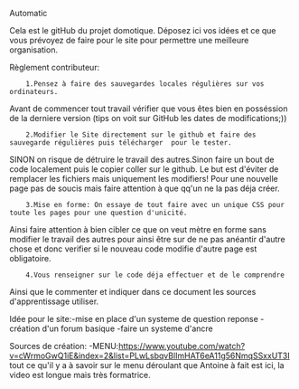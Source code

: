 
Automatic

Cela est le gitHub du projet domotique. Déposez ici vos idées et ce que vous prévoyez de faire pour le site pour permettre une meilleure organisation.


Règlement contributeur:


        1.Pensez à faire des sauvegardes locales régulières sur vos ordinateurs.
Avant de commencer tout travail vérifier que vous êtes bien en posséssion de la derniere version 
(tips on voit sur GitHub les dates de modifications;))

        2.Modifier le Site directement sur le github et faire des sauvegarde régulières puis télécharger  pour le tester.
SINON on risque de détruire le travail des autres.Sinon faire un bout de code localement puis le
copier coller sur le github. Le but est d'éviter de remplacer les fichiers mais uniquement les modifiers! 
Pour une nouvelle page pas de soucis mais faire attention à que qq'un ne la pas déja créer.

        3.Mise en forme: On essaye de tout faire avec un unique CSS pour toute les pages pour une question d'unicité.
Ainsi faire attention à bien cibler ce que on veut mètre en forme sans modifier le travail des autres pour ainsi être
sur de ne pas anéantir d'autre chose et donc verifier si le nouveau code modifie d'autre page est obligatoire.

        4.Vous renseigner sur le code déja effectuer et de le comprendre
Ainsi que le commenter et indiquer dans ce document les sources d'apprentissage utiliser.



Idée pour le site:-mise en place d'un systeme de question reponse
                  -création d'un forum basique
                  -faire un systeme d'ancre
      
Sources de création:
      -MENU:https://www.youtube.com/watch?v=cWrmoGwQ1iE&index=2&list=PLwLsbqvBlImHAT6eA11g56NmqSSxxUT3I
          tout ce qu'il y a à savoir sur le menu déroulant que Antoine à fait est ici, la video est longue mais très formatrice.
